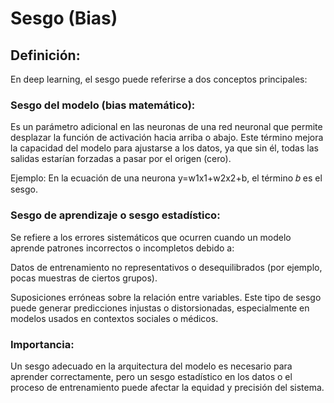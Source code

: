 # Sesgo (Bias)

## Definición:
En deep learning, el sesgo puede referirse a dos conceptos principales:

### Sesgo del modelo (bias matemático):
Es un parámetro adicional en las neuronas de una red neuronal que permite desplazar la función de activación hacia arriba o abajo. Este término mejora la capacidad del modelo para ajustarse a los datos, ya que sin él, todas las salidas estarían forzadas a pasar por el origen (cero).

Ejemplo: En la ecuación de una neurona y=w1​x1​+w2​x2​+b, el término 𝑏 es el sesgo.

### Sesgo de aprendizaje o sesgo estadístico:
Se refiere a los errores sistemáticos que ocurren cuando un modelo aprende patrones incorrectos o incompletos debido a:

Datos de entrenamiento no representativos o desequilibrados (por ejemplo, pocas muestras de ciertos grupos).

Suposiciones erróneas sobre la relación entre variables.
Este tipo de sesgo puede generar predicciones injustas o distorsionadas, especialmente en modelos usados en contextos sociales o médicos.

### Importancia:
Un sesgo adecuado en la arquitectura del modelo es necesario para aprender correctamente, pero un sesgo estadístico en los datos o el proceso de entrenamiento puede afectar la equidad y precisión del sistema.